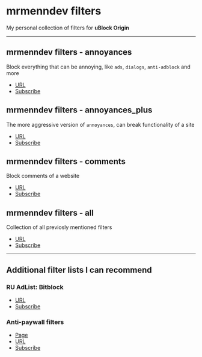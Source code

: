 # mrmenndev filters

My personal collection of filters for **uBlock Origin**

---

## mrmenndev filters - annoyances

Block everything that can be annoying, like `ads`, `dialogs`, `anti-adblock` and more

-   [URL](https://raw.githubusercontent.com/mrmenndev/filters/master/filter/annoyances.txt)
-   [Subscribe](https://subscribe.adblockplus.org/?location=https://raw.githubusercontent.com/mrmenndev/filters/master/filter/annoyances.txt&title=mrmenndev%20filters%20-%20annoyances)

## mrmenndev filters - annoyances_plus

The more aggressive version of `annoyances`, can break functionality of a site

-   [URL](https://raw.githubusercontent.com/mrmenndev/filters/master/filter/annoyances_plus.txt)
-   [Subscribe](https://subscribe.adblockplus.org/?location=https://raw.githubusercontent.com/mrmenndev/filters/master/filter/annoyances_plus.txt&title=mrmenndev%20filters%20-%20annoyances_plus)

## mrmenndev filters - comments

Block comments of a website

-   [URL](https://raw.githubusercontent.com/mrmenndev/filters/master/filter/comments.txt)
-   [Subscribe](https://subscribe.adblockplus.org/?location=https://raw.githubusercontent.com/mrmenndev/filters/master/filter/comments.txt&title=mrmenndev%20filters%20-%20comments)

## mrmenndev filters - all

Collection of all previosly mentioned filters

-   [URL](https://raw.githubusercontent.com/mrmenndev/filters/master/filter/all.txt)
-   [Subscribe](https://subscribe.adblockplus.org/?location=https://raw.githubusercontent.com/mrmenndev/filters/master/filter/all.txt&title=mrmenndev%20filters%20-%20all)

---

## Additional filter lists I can recommend

### RU AdList: Bitblock

-   [URL](https://easylist-downloads.adblockplus.org/bitblock.txt)
-   [Subscribe](https://subscribe.adblockplus.org/?location=https://easylist-downloads.adblockplus.org/bitblock.txt&title=RU%20AdList%3A%20Bitblock)

### Anti-paywall filters

-   [Page](https://github.com/liamengland1/miscfilters)
-   [URL](https://raw.githubusercontent.com/liamengland1/miscfilters/master/antipaywall.txt)
-   [Subscribe](https://subscribe.adblockplus.org/?location=https://raw.githubusercontent.com/liamengland1/miscfilters/master/antipaywall.txt&title=Anti-paywall%20filters)
